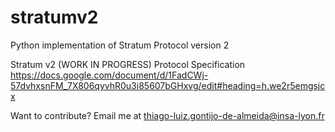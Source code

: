 # stratumv2
Python implementation of Stratum Protocol version 2 

Stratum v2 (WORK IN PROGRESS) 
Protocol Specification https://docs.google.com/document/d/1FadCWj-57dvhxsnFM_7X806qyvhR0u3i85607bGHxvg/edit#heading=h.we2r5emgsjcx

Want to contribute? Email me at thiago-luiz.gontijo-de-almeida@insa-lyon.fr
